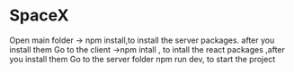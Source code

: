# SpaceX
 
 Open main folder ->  npm install,to install the server packages. after you install them
 Go to the client ->npm intall , to intall the react packages ,after you install them
 Go to the server folder npm run dev, to start the project
